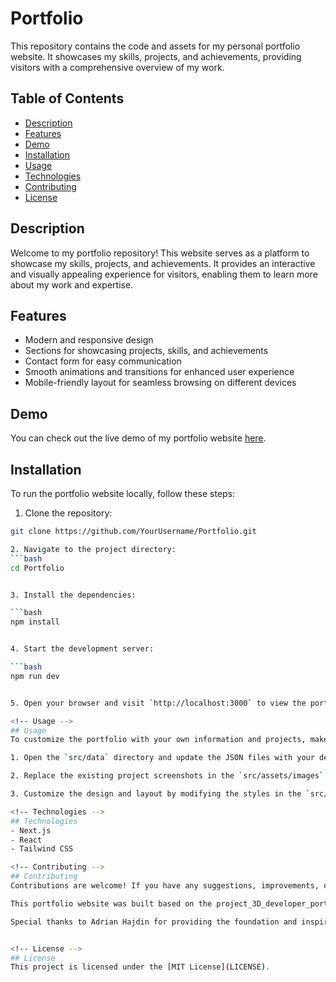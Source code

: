 <!-- Title -->
# Portfolio

<!-- Project Description -->
This repository contains the code and assets for my personal portfolio website. It showcases my skills, projects, and achievements, providing visitors with a comprehensive overview of my work.

<!-- Project Badges (Optional) -->
<!-- Add any relevant badges here, such as build status, license, etc. -->

<!-- Table of Contents -->
## Table of Contents
- [Description](#description)
- [Features](#features)
- [Demo](#demo)
- [Installation](#installation)
- [Usage](#usage)
- [Technologies](#technologies)
- [Contributing](#contributing)
- [License](#license)

<!-- Project Description -->
## Description
Welcome to my portfolio repository! This website serves as a platform to showcase my skills, projects, and achievements. It provides an interactive and visually appealing experience for visitors, enabling them to learn more about my work and expertise.

<!-- Project Features -->
## Features
- Modern and responsive design
- Sections for showcasing projects, skills, and achievements
- Contact form for easy communication
- Smooth animations and transitions for enhanced user experience
- Mobile-friendly layout for seamless browsing on different devices

<!-- Demo -->
## Demo
You can check out the live demo of my portfolio website [here](https://your-portfolio-url.com).

<!-- Installation -->
## Installation
To run the portfolio website locally, follow these steps:

1. Clone the repository:
```bash
git clone https://github.com/YourUsername/Portfolio.git

2. Navigate to the project directory:
```bash
cd Portfolio


3. Install the dependencies:

```bash
npm install


4. Start the development server:

```bash
npm run dev


5. Open your browser and visit `http://localhost:3000` to view the portfolio.

<!-- Usage -->
## Usage
To customize the portfolio with your own information and projects, make the following changes:

1. Open the `src/data` directory and update the JSON files with your details, skills, projects, and achievements.

2. Replace the existing project screenshots in the `src/assets/images` directory with your own project screenshots.

3. Customize the design and layout by modifying the styles in the `src/styles` directory.

<!-- Technologies -->
## Technologies
- Next.js
- React
- Tailwind CSS

<!-- Contributing -->
## Contributing
Contributions are welcome! If you have any suggestions, improvements, or bug fixes, feel free to open an issue or submit a pull request. Please make sure to follow the [contributing guidelines](CONTRIBUTING.md).

This portfolio website was built based on the project_3D_developer_portfolio repository by [Adrian Hajdin](https://github.com/adrianhajdin). You can find the original repository [here](https://github.com/adrianhajdin/project_3D_developer_portfolio). 

Special thanks to Adrian Hajdin for providing the foundation and inspiration for this project.


<!-- License -->
## License
This project is licensed under the [MIT License](LICENSE).





